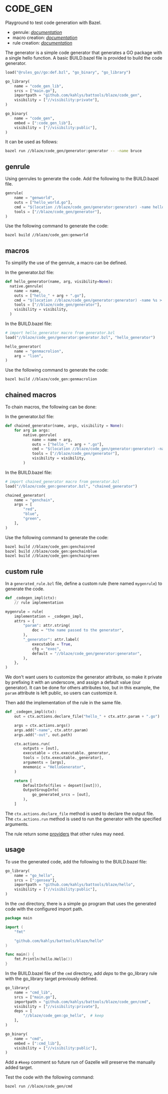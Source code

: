 # CODE_GEN

Playground to test code generation with Bazel.

- genrule: _[documentation](https://bazel.build/reference/be/general#genrule)_
- macro creation: _[documentation](https://bazel.build/extending/macros)_
- rule creation: _[documentation](https://bazel.build/extending/rules)_

The generator is a simple code generator that generates a GO package with a single hello function.
A basic BUILD.bazel file is provided to build the code generator.

```python
load("@rules_go//go:def.bzl", "go_binary", "go_library")

go_library(
    name = "code_gen_lib",
    srcs = ["main.go"],
    importpath = "github.com/kahlys/battools/blaze/code_gen",
    visibility = ["//visibility:private"],
)

go_binary(
    name = "code_gen",
    embed = [":code_gen_lib"],
    visibility = ["//visibility:public"],
)
```

It can be used as follows:

```sh
bazel run //blaze/code_gen/generator:generator -- -name bruce
```

## genrule

Using genrules to generate the code. Add the following to the BUILD.bazel file.

```python
genrule(
    name = "genworld",
    outs = ["hello_world.go"],
    cmd = "$(location //blaze/code_gen/generator:generator) -name hello > $@",
    tools = ["//blaze/code_gen/generator"],
)
```

Use the following command to generate the code:

```sh
bazel build //blaze/code_gen:genworld
```

## macros

To simplify the use of the genrule, a macro can be defined.

In the generator.bzl file:

```python
def hello_generator(name, arg, visibility=None):
  native.genrule(
    name = name,
    outs = ["hello_" + arg + ".go"],
    cmd = "$(location //blaze/code_gen/generator:generator) -name %s > $@" % arg,
    tools = ["//blaze/code_gen/generator"],
    visibility = visibility,
  )
```

In the BUILD.bazel file:

```python
# import hello_generator macro from generator.bzl
load("//blaze/code_gen/generator:generator.bzl", "hello_generator")

hello_generator(
    name = "genmacrolion",
    arg = "lion",
)
```

Use the following command to generate the code:

```sh
bazel build //blaze/code_gen:genmacrolion
```

## chained macros

To chain macros, the following can be done:

In the generator.bzl file:

```python
def chained_generator(name, args, visibility = None):
    for arg in args:
        native.genrule(
            name = name + arg,
            outs = ["hello_" + arg + ".go"],
            cmd = "$(location //blaze/code_gen/generator:generator) -name %s > $@" % arg,
            tools = ["//blaze/code_gen/generator"],
            visibility = visibility,
        )
```

In the BUILD.bazel file:

```python
# import chained_generator macro from generator.bzl
load("//blaze/code_gen:generator.bzl", "chained_generator")

chained_generator(
    name = "genchain",
    args = [
        "red",
        "blue",
        "green",
    ],
)
```

Use the following command to generate the code:

```sh
bazel build //blaze/code_gen:genchainred
bazel build //blaze/code_gen:genchainblue
bazel build //blaze/code_gen:genchaingreen
```

## custom rule

In a `generated_rule.bzl` file, define a custom rule (here named `mygenrule`) to generate the code.

```python
def _codegen_impl(ctx):
    // rule implementation

mygenrule = rule(
    implementation = _codegen_impl,
    attrs = {
        "param": attr.string(
            doc = "the name passed to the generator",
        ),
        "_generator": attr.label(
            executable = True,
            cfg = "exec",
            default = "//blaze/code_gen/generator:generator",
        ),
    },
)
```

We don't want users to customize the generator attribute, so make it private by prefixing it with an underscore, and assign a default value (our generator). It can be done for others attributes too, but in this example, the `param` attribute is left public, so users can customize it.

Then add the implementation of the rule in the same file.

```python
def _codegen_impl(ctx):
    out = ctx.actions.declare_file("hello_" + ctx.attr.param + ".go")

    args = ctx.actions.args()
    args.add("-name", ctx.attr.param)
    args.add("-out", out.path)

    ctx.actions.run(
        outputs = [out],
        executable = ctx.executable._generator,
        tools = [ctx.executable._generator],
        arguments = [args],
        mnemonic = "HelloGenerator",
    )

    return [
        DefaultInfo(files = depset([out])),
        OutputGroupInfo(
            go_generated_srcs = [out],
        ),
    ]
```

The `ctx.actions.declare_file` method is used to declare the output file. The `ctx.actions.run` method is used to run the generator with the specified arguments.

The rule return some [providers](https://docs.bazel.build/versions/main/skylark/rules.html#providers) that other rules may need.

## usage

To use the generated code, add the following to the BUILD.bazel file:

```python
go_library(
    name = "go_hello",
    srcs = [":gensea"],
    importpath = "github.com/kahlys/battools/blaze/hello",
    visibility = ["//visibility:public"],
)
```

In the `cmd` directory, there is a simple go program that uses the generated code with the configured import path.

```go
package main

import (
	"fmt"

	"github.com/kahlys/battools/blaze/hello"
)

func main() {
	fmt.Println(hello.Hello())
}
```

In the BUILD.bazel file of the `cmd` directory, add _deps_ to the go_library rule with the go_library target previously defined.

```python
go_library(
    name = "cmd_lib",
    srcs = ["main.go"],
    importpath = "github.com/kahlys/battools/blaze/code_gen/cmd",
    visibility = ["//visibility:private"],
    deps = [
        "//blaze/code_gen:go_hello",  # keep
    ],
)

go_binary(
    name = "cmd",
    embed = [":cmd_lib"],
    visibility = ["//visibility:public"],
)
```

Add a `#keep` comment so future run of Gazelle will preserve the manually added target.

Test the code with the following command:

```sh
bazel run //blaze/code_gen/cmd
```